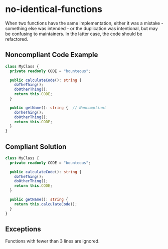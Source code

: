 # no-identical-functions

When two functions have the same implementation, either it was a mistake - something else was intended - or the duplication was intentional, but
may be confusing to maintainers. In the latter case, the code should be refactored.</p>

## Noncompliant Code Example
```typescript
class MyClass {
  private readonly CODE = "bounteous";

  public calculateCode(): string {
    doTheThing();
    doOtherThing();
    return this.CODE;
  }

  public getName(): string {  // Noncompliant
    doTheThing();
    doOtherThing();
    return this.CODE;
  }
}
```

## Compliant Solution
```typescript
class MyClass {
  private readonly CODE = "bounteous";

  public calculateCode(): string {
    doTheThing();
    doOtherThing();
    return this.CODE;
  }

  public getName(): string {
    return this.calculateCode();
  }
}
```

## Exceptions

Functions with fewer than 3 lines are ignored.
